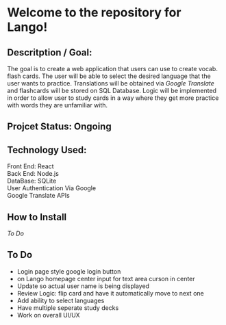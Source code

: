 # Welcome to the repository for Lango!

## Descritption / Goal:
The goal is to create a web application that users can use to create vocab.
flash cards. The user will be able to select the desired language that the user
wants to practice. Translations will be obtained via *Google Translate* and
flashcards will be stored on SQL Database. Logic will be implemented in order to
allow user to study cards in a way where they get more practice with words they
are unfamiliar with. 

## Projcet Status: **Ongoing**

## Technology Used:
Front End: React  
Back End: Node.js  
DataBase: SQLite  
User Authentication Via Google  
Google Translate APIs  

## How to Install
*To Do*

## To Do
* Login page style google login button
* on Lango homepage center input for text area curson in center
* Update so actual user name is being displayed
* Review Logic: flip card and have it automatically move to next one
* Add ability to select languages
* Have multiple seperate study decks
* Work on overall UI/UX 
